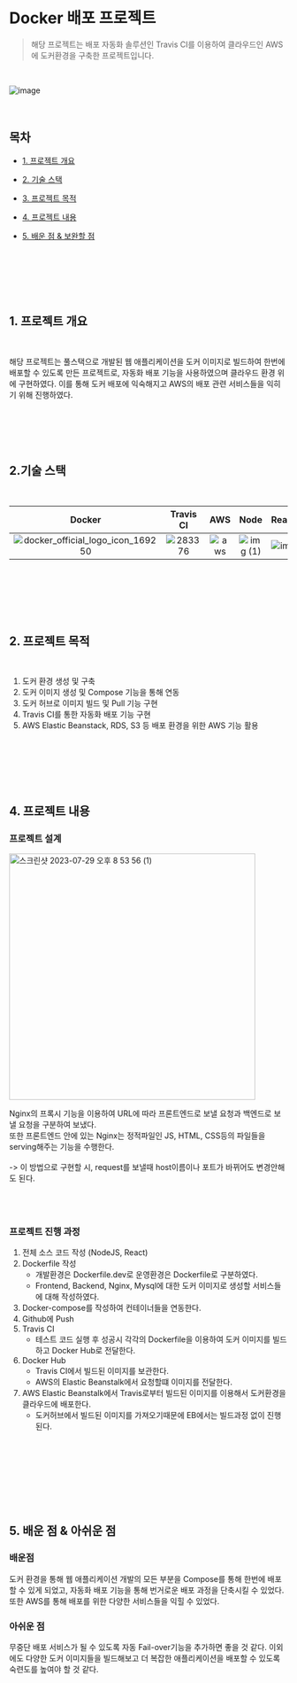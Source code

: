 # Docker 배포 프로젝트
> 해당 프로젝트는 배포 자동화 솔루션인 Travis CI를 이용하여 클라우드인 AWS에 도커환경을 구축한 프로젝트입니다.

<p align="center">
  <br>
  
![image](https://github.com/minju7346/docker/assets/58619427/2b700d60-41b4-45ac-a43a-8f6cbcb732b0)

  <br>
</p>

## 목차
  
- [ 1. 프로젝트 개요 ](#1)
  
- [ 2. 기술 스택 ](#2)
  
- [ 3. 프로젝트 목적 ](#3)
  
- [ 4. 프로젝트 내용 ](#4)
  
- [ 5. 배운 점 & 보완할 점](#5)
  
  <br/><br/><br/><br/><br/>
  
  
  
<a name="1"></a>
## 1. 프로젝트 개요
<br/>

해당 프로젝트는 풀스택으로 개발된 웹 애플리케이션을 도커 이미지로 빌드하여 한번에 배포할 수 있도록 만든 프로젝트로, 자동화 배포 기능을 사용하였으며 클라우드 환경 위에 구현하였다. 
이를 통해 도커 배포에 익숙해지고 AWS의 배포 관련 서비스들을 익히기 위해 진행하였다.

<br/><br/><br/><br/>

<a name="2"></a>
## 2.기술 스택
<br/>

| Docker | Travis CI |  AWS  |  Node   |  React  | 
| :--------: | :--------: | :------: | :-----: |  :-----: |
|   ![docker_official_logo_icon_169250](https://github.com/minju7346/docker/assets/58619427/1c32b7f7-5220-4c77-aeb2-ca1447558f11) | ![283376](https://github.com/minju7346/docker/assets/58619427/4e6e6aac-c353-4102-a414-349dd0012c71) | ![aws](https://github.com/minju7346/docker/assets/58619427/efc892f3-cf2e-4e0f-954d-c3a92bd740b8) | ![img (1)](https://github.com/minju7346/docker/assets/58619427/de781084-6409-43b4-adb7-db0b308830ea) | ![img](https://github.com/minju7346/docker/assets/58619427/0934a4d4-226b-4136-98d8-9d39634ced55) |
 
<br/><br/><br/><br/><br/>


<a name="3"></a>
## 2. 프로젝트 목적
<br/>

1. 도커 환경 생성 및 구축
2. 도커 이미지 생성 및 Compose 기능을 통해 연동
3. 도커 허브로 이미지 빌드 및 Pull 기능 구현
4. Travis CI를 통한 자동화 배포 기능 구현
5. AWS Elastic Beanstack, RDS, S3 등 배포 환경을 위한 AWS 기능 활용


<br><br><br><br><br>

<a name="4"></a>
## 4. 프로젝트 내용

### 프로젝트 설계

<img width="445" alt="스크린샷 2023-07-29 오후 8 53 56 (1)" src="https://github.com/minju7346/docker/assets/58619427/3f7a0ea5-168f-459f-b814-9a432303726c">

<br>

Nginx의 프록시 기능을 이용하여 URL에 따라 프론트엔드로 보낼 요청과 백엔드로 보낼 요청을 구분하여 보냈다.
<br>
또한 프론트엔드 안에 있는 Nginx는 정적파일인 JS, HTML, CSS등의 파일들을 serving해주는 기능을 수행한다.
<br><br>
-> 이 방법으로 구현할 시, request를 보낼때 host이름이나 포트가 바뀌어도 변경안해도 된다.
<br><br><br><br>

### 프로젝트 진행 과정

1. 전체 소스 코드 작성 (NodeJS, React)
2. Dockerfile 작성
   - 개발환경은 Dockerfile.dev로 운영환경은 Dockerfile로 구분하였다.
   - Frontend, Backend, Nginx, Mysql에 대한 도커 이미지로 생성할 서비스들에 대해 작성하였다.
3. Docker-compose를 작성하여 컨테이너들을 연동한다.
4. Github에 Push
5. Travis CI
   - 테스트 코드 실행 후 성공시 각각의 Dockerfile을 이용하여 도커 이미지를 빌드하고 Docker Hub로 전달한다.
6. Docker Hub
   - Travis CI에서 빌드된 이미지를 보관한다.
   - AWS의 Elastic Beanstalk에서 요청할떄 이미지를 전달한다.
7. AWS Elastic Beanstalk에서 Travis로부터 빌드된 이미지를 이용해서 도커환경을 클라우드에 배포한다.
   - 도커허브에서 빌드된 이미지를 가져오기때문에  EB에서는 빌드과정 없이 진행된다.

<br><br><br><br><br><br><br>
<a name="5"></a>

## 5. 배운 점 & 아쉬운 점

<p align="justify">
  
  ### 배운점
  도커 환경을 통해 웹 애플리케이션 개발의 모든 부분을 Compose를 통해 한번에 배포할 수 있게 되었고, 자동화 배포 기능을 통해 번거로운 배포 과정을 단축시킬 수 있었다. 또한 AWS를 통해 배포를 위한 다양한 서비스들을 익힐 수 있었다.
<br/>

  ### 아쉬운 점
  무중단 배포 서비스가 될 수 있도록 자동 Fail-over기능을 추가하면 좋을 것 같다. 
  이외에도 다양한 도커 이미지들을 빌드해보고 더 복잡한 애플리케이션을 배포할 수 있도록 숙련도를 높여야 할 것 같다.
</p>

<br>


